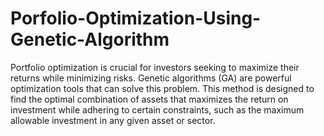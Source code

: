 # Porfolio-Optimization-Using-Genetic-Algorithm

Portfolio optimization is crucial for investors seeking to maximize their returns while minimizing risks. 
Genetic algorithms (GA) are powerful optimization tools that can solve this problem.
This method is designed to find the optimal combination of assets that maximizes the return on 
investment while adhering to certain constraints, such as the maximum allowable investment in any given asset or sector.
